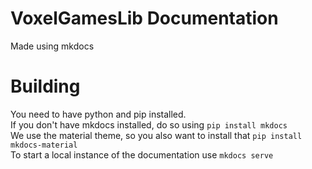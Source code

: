 # VoxelGamesLib Documentation

Made using mkdocs

# Building

You need to have python and pip installed.  
If you don't have mkdocs installed, do so using `pip install mkdocs`  
We use the material theme, so you also want to install that `pip install mkdocs-material`  
To start a local instance of the documentation use `mkdocs serve`